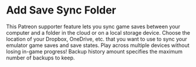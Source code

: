 # Add Save Sync Folder

This Patreon supporter feature lets you sync game saves between your computer and a folder in the cloud or on a local storage device. Choose the location of your Dropbox, OneDrive, etc. that you want to use to sync your emulator game saves and save states. Play across multiple devices without losing in-game progress! Backup history amount specifies the maximum number of backups to keep.
